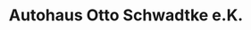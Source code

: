 ---
title: "Autohaus Otto Schwadtke e.K."
url: /unterspreewald/autohaus-otto-schwadtke-e-k/
shop: Autohaus
---